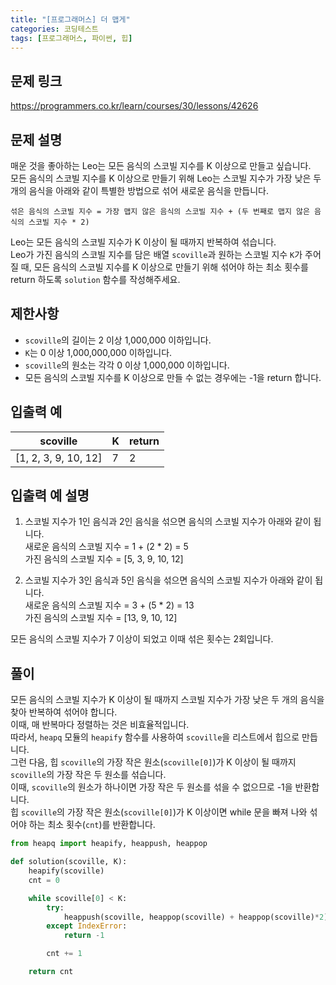 ```yaml
---
title: "[프로그래머스] 더 맵게"
categories: 코딩테스트
tags: [프로그래머스, 파이썬, 힙]
---
```


## 문제 링크

<https://programmers.co.kr/learn/courses/30/lessons/42626>

## 문제 설명

매운 것을 좋아하는 Leo는 모든 음식의 스코빌 지수를 K 이상으로 만들고 싶습니다.  
모든 음식의 스코빌 지수를 K 이상으로 만들기 위해 Leo는 스코빌 지수가 가장 낮은 두 개의 음식을 아래와 같이 특별한 방법으로 섞어 새로운 음식을 만듭니다.

```
섞은 음식의 스코빌 지수 = 가장 맵지 않은 음식의 스코빌 지수 + (두 번째로 맵지 않은 음식의 스코빌 지수 * 2)
```

Leo는 모든 음식의 스코빌 지수가 K 이상이 될 때까지 반복하여 섞습니다.  
Leo가 가진 음식의 스코빌 지수를 담은 배열 `scoville`과 원하는 스코빌 지수 `K`가 주어질 때, 모든 음식의 스코빌 지수를 K 이상으로 만들기 위해 섞어야 하는 최소 횟수를 return 하도록 `solution` 함수를 작성해주세요.

## 제한사항

- `scoville`의 길이는 2 이상 1,000,000 이하입니다.
- `K`는 0 이상 1,000,000,000 이하입니다.
- `scoville`의 원소는 각각 0 이상 1,000,000 이하입니다.
- 모든 음식의 스코빌 지수를 K 이상으로 만들 수 없는 경우에는 -1을 return 합니다.

## 입출력 예

|scoville|K|return|
|--------|-|------|
|[1, 2, 3, 9, 10, 12]|7|2|

## 입출력 예 설명

1. 스코빌 지수가 1인 음식과 2인 음식을 섞으면 음식의 스코빌 지수가 아래와 같이 됩니다.  
새로운 음식의 스코빌 지수 = 1 + (2 * 2) = 5  
가진 음식의 스코빌 지수 = [5, 3, 9, 10, 12]

2. 스코빌 지수가 3인 음식과 5인 음식을 섞으면 음식의 스코빌 지수가 아래와 같이 됩니다.  
새로운 음식의 스코빌 지수 = 3 + (5 * 2) = 13  
가진 음식의 스코빌 지수 = [13, 9, 10, 12]  

모든 음식의 스코빌 지수가 7 이상이 되었고 이때 섞은 횟수는 2회입니다.

## 풀이

모든 음식의 스코빌 지수가 K 이상이 될 때까지 스코빌 지수가 가장 낮은 두 개의 음식을 찾아 반복하여 섞어야 합니다.  
이때, 매 반복마다 정렬하는 것은 비효율적입니다.  
따라서, `heapq` 모듈의 `heapify` 함수를 사용하여 `scoville`을 리스트에서 힙으로 만듭니다.  
그런 다음, 힙 `scoville`의 가장 작은 원소(`scoville[0]`)가 K 이상이 될 때까지 `scoville`의 가장 작은 두 원소를 섞습니다.  
이때, `scoville`의 원소가 하나이면 가장 작은 두 원소를 섞을 수 없으므로 -1을 반환합니다.  
힙 `scoville`의 가장 작은 원소(`scoville[0]`)가 K 이상이면 while 문을 빠져 나와 섞어야 하는 최소 횟수(`cnt`)를 반환합니다.

```python
from heapq import heapify, heappush, heappop

def solution(scoville, K):
    heapify(scoville)
    cnt = 0

    while scoville[0] < K:
        try:
            heappush(scoville, heappop(scoville) + heappop(scoville)*2)
        except IndexError:
            return -1

        cnt += 1

    return cnt
```